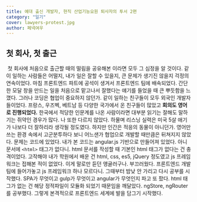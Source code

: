 ```yaml
---
title: 예대 출신 개발자, 현직 산업기능요원 퇴사자의 투서 2편
category: "일기"
cover: lawyers-protest.jpg
author: 페넥여우
---
```

## 첫 회사, 첫 출근
&nbsp;첫 회사에 처음으로 출근할 때의 떨림을 공유해본 이라면 모두 그 심정을 알 것이다. 같이 일하는 사람들은 어떨지, 내가 일은 잘할 수 있을지, 큰 문제가 생기진 않을지 걱정의 연속이었다. 마침 프론트엔드 파트에 공석이 생겨서 프론트엔드 팀에 배속되었다. 간단한 모달 창을 만드는 일을 처음으로 맡고나서 잘했다는 얘기를 들었을 때 큰 뿌듯함을 느꼈다. 그러나 코딩은 협업이 중요하지 않던가. 같이 일하는 친구들이 모두 외국인 개발자들이었다. 프랑스, 우즈벡, 베트남 등 다양한 국가에서 온 친구들이 많았고 **회의도 영어로 진행되었다.** 한국에서 적당한 인문계를 나온 사람이라면 대부분 읽기는 잘해도 말하기는 쥐약인 경우가 많다. 나 또한 다르지 않았다. 하물며 리스닝 실력은 미국 5살 애기가 나보다 더 잘하리라 생각될 정도였다. 하지만 인간은 적응의 동물이 아니던가. 영어만 쓰는 환경 속에서 고군분투하다 보니 어느샌가 협업으로 개발할 때만큼은 뒤쳐지지 않았다. 문제는 코드에 있었다. 내가 본 코드는 angular.js 기반으로 만들어져 있었다. 아니 문서에 ```<html>``` 태그가 없다니. html 문서를 작성할 때 기본인 html 태그가 없다는 건 충격이었다. 고작해야 내가 학원에서 배운 건 html, css, es5, jQuery 정도였고 js 프레임워크는 접해본 적이 없었다. 이게 말로만 듣던 앵귤러구나. 부끄러웠다. 프론트엔드 개발팀에 들어가놓고 js 프레임워크 하나 모르다니. 그때부터 밤낮 안 가리고 다시 공부를 시작했다. SPA가 무엇이고 gulp가 무엇이고 angular가 무엇인지 파고 또 팠다. html 태그가 없는 건 해당 정적파일이 모듈화 되었기 때문임을 깨달았다. ngStore, ngRouter를 공부했다. 그렇게 본격적으로 프론트엔드 세계에 발을 담그기 시작했다.
